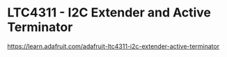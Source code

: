 # LTC4311 - I2C Extender and Active Terminator

https://learn.adafruit.com/adafruit-ltc4311-i2c-extender-active-terminator



